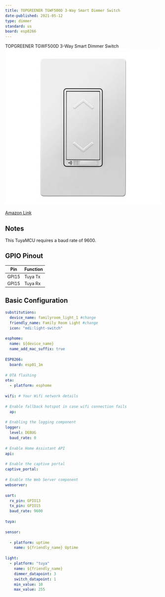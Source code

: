 ```yaml
---
title: TOPGREENER TGWF500D 3-Way Smart Dimmer Switch
date-published: 2021-05-12
type: dimmer
standard: us
board: esp8266
---
```


TOPGREENER TGWF500D 3-Way Smart Dimmer Switch![image](Topgreener-TGWF500D.png)

[Amazon Link](https://amzn.to/2SA4lPl)

## Notes

This TuyaMCU requires a baud rate of 9600.

## GPIO Pinout

| Pin   | Function |
| ----- | -------- |
| GPI15 | Tuya Tx  |
| GPI15 | Tuya Rx  |

## Basic Configuration

```yaml
substitutions:
  device_name: familyroom_light_1 #change
  friendly_name: Family Room Light #change
  icon: "mdi:light-switch"

esphome:
  name: ${device_name}
  name_add_mac_suffix: true

ESP8266:
  board: esp01_1m  
  
# OTA flashing
ota:
  - platform: esphome

wifi: # Your Wifi network details
  
# Enable fallback hotspot in case wifi connection fails  
  ap:

# Enabling the logging component
logger:
  level: DEBUG
  baud_rate: 0

# Enable Home Assistant API
api:

# Enable the captive portal
captive_portal:

# Enable the Web Server component 
webserver:

uart:
  rx_pin: GPIO13
  tx_pin: GPIO15
  baud_rate: 9600

tuya:

sensor:

  - platform: uptime
    name: ${friendly_name} Uptime

light:
  - platform: "tuya"
    name: ${friendly_name}
    dimmer_datapoint: 3
    switch_datapoint: 1
    min_value: 10
    max_value: 255
```
